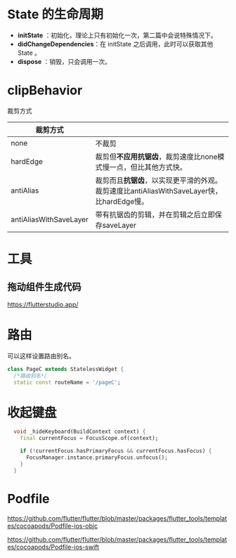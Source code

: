 

# State 的生命周期

 * **initState** ：初始化，理论上只有初始化一次，第二篇中会说特殊情况下。
 * **didChangeDependencies**：在 initState 之后调用，此时可以获取其他 State 。
 * **dispose** ：销毁，只会调用一次。



# clipBehavior

裁剪方式

| 裁剪方式               |                                                              |
| ---------------------- | ------------------------------------------------------------ |
| none                   | 不裁剪                                                       |
| hardEdge               | 裁剪但**不应用抗锯齿**，裁剪速度比none模式慢一点，但比其他方式快。 |
| antiAlias              | 裁剪而且**抗锯齿**，以实现更平滑的外观。裁剪速度比antiAliasWithSaveLayer快，比hardEdge慢。 |
| antiAliasWithSaveLayer | 带有抗锯齿的剪辑，并在剪辑之后立即保存saveLayer              |



# 工具





## 拖动组件生成代码

https://flutterstudio.app/





# 路由

可以这样设置路由别名。

```dart
class PageC extends StatelessWidget {
  /*路由别名*/
  static const routeName = '/pageC';
```



# 收起键盘

```dart
  void _hideKeyboard(BuildContext context) {
    final currentFocus = FocusScope.of(context);

    if (!currentFocus.hasPrimaryFocus && currentFocus.hasFocus) {
      FocusManager.instance.primaryFocus.unfocus();
    }
  }
```




# Podfile

https://github.com/flutter/flutter/blob/master/packages/flutter_tools/templates/cocoapods/Podfile-ios-objc

https://github.com/flutter/flutter/blob/master/packages/flutter_tools/templates/cocoapods/Podfile-ios-swift


